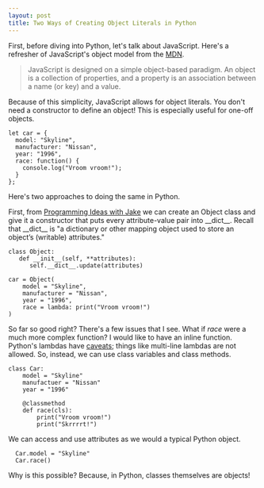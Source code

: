 ```yaml
---
layout: post
title: Two Ways of Creating Object Literals in Python
---
```

First, before diving into Python, let's talk about JavaScript. Here's a refresher of JavaScript's object model from the [MDN](https://developer.mozilla.org/en-US/docs/Web/JavaScript/Guide/Working_with_Objects). 

> JavaScript is designed on a simple object-based paradigm. An object is a collection of properties, and a property is an association between a name (or key) and a value.

Because of this simplicity, JavaScript allows for object literals. You don't need a constructor to define an object! This is especially useful for one-off objects.

    let car = {
      model: "Skyline",
      manufacturer: "Nissan",
      year: "1996",
      race: function() {
        console.log("Vroom vroom!");
      }
    };
    
Here's two approaches to doing the same in Python.

First, from [Programming Ideas with Jake](https://programmingideaswithjake.wordpress.com/2016/05/07/object-literals-in-python/) we can create an Object class and give it a constructor that puts every attribute-value pair into \_\_dict\_\_. Recall that \_\_dict\_\_ is "a dictionary or other mapping object used to store an object’s (writable) attributes."

    class Object:
       def __init__(self, **attributes):
          self.__dict__.update(attributes)
          
    car = Object(
        model = "Skyline",
        manufacturer = "Nissan",
        year = "1996",
        race = lambda: print("Vroom vroom!")
    )
   
So far so good right? There's a few issues that I see. What if *race* were a much more complex function? I would like to have an inline function. Python's lambdas have [caveats](https://www.artima.com/weblogs/viewpost.jsp?thread=147358); things like multi-line lambdas are not allowed. So, instead, we can use class variables and class methods.

    class Car:
        model = "Skyline"
        manufactuer = "Nissan"
        year = "1996"
        
        @classmethod
        def race(cls):
            print("Vroom vroom!")
            print("Skrrrrt!")
 
We can access and use attributes as we would a typical Python object. 
      
      Car.model = "Skyline"
      Car.race()
      
Why is this possible? Because, in Python, classes themselves are objects!
